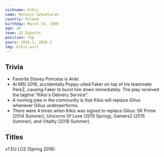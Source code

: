 ```yaml
---
nickname: Kikis
name: Mateusz Szkudlarek
country: Poland
birthday: March 16, 1996
age: 28
team: G2 Esports
position: Top
years: 2016.1, 2016.2
img: kikis.avif
---
```


## Trivia

- Favorite Disney Princess is Ariel.
- At MSI 2016, accidentally Poppy-ulted Faker on top of his teammate PerkZ, causing Faker to burst him down immediately. The play received the tagline "Kikis's Delivery Service".
- A running joke in the community is that Kikis will replace Gilius whenever Gilius underperforms.
- There were 4 times when Kikis was signed to replace Gilius: SK Prime (2014 Summer), Unicorns Of Love (2015 Spring), Gamers2 (2015 Summer), and Vitality (2018 Summer).

## Titles

x1 EU LCS (Spring 2016)